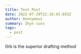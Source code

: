 ```yaml
---
title: Test Post
date: 2022-07-29T22:16:43.655Z
author: Anonymous
summary: Ikyn suxs
tags:
  - post
---
```

0rb is the superior drafting method